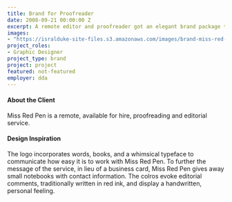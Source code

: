 ```yaml
---
title: Brand for Proofreader
date: 2008-09-21 00:00:00 Z
excerpt: A remote editor and proofreader got an elegant brand package to promote itself.
images:
- "https://isralduke-site-files.s3.amazonaws.com/images/brand-miss-red-pen-designed-isral-duke.jpg"
project_roles:
- Graphic Designer
project_type: brand
project: project
featured: not-featured
employer: dda
---
```

#### About the Client

Miss Red Pen is a remote, available for hire, proofreading and editorial service.

#### Design Inspiration

The logo incorporates words, books, and a whimsical typeface to communicate how easy it is to work with Miss Red Pen. To further the message of the service, in lieu of a business card, Miss Red Pen gives away small notebooks with contact information. The colros evoke editorial comments, traditionally written in red ink, and display a handwritten, personal feeling.
